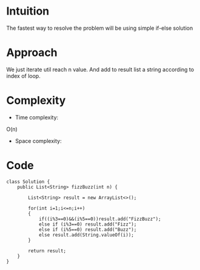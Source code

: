 # Intuition
<!-- Describe your first thoughts on how to solve this problem. -->
The fastest way to resolve the problem will be using simple if-else solution
# Approach
<!-- Describe your approach to solving the problem. -->
We just iterate util reach n value. And add to result list a string according to index of loop.
# Complexity
- Time complexity:
<!-- Add your time complexity here, e.g. $$O(n)$$ -->
O(n)
- Space complexity:
<!-- Add your space complexity here, e.g. $$O(n)$$ -->

# Code
```
class Solution {
    public List<String> fizzBuzz(int n) {

        List<String> result = new ArrayList<>();

        for(int i=1;i<=n;i++)
        {
            if((i%3==0)&&(i%5==0))result.add("FizzBuzz");
            else if (i%3==0) result.add("Fizz");
            else if (i%5==0) result.add("Buzz");
            else result.add(String.valueOf(i));
        }

        return result;
    }
}
```